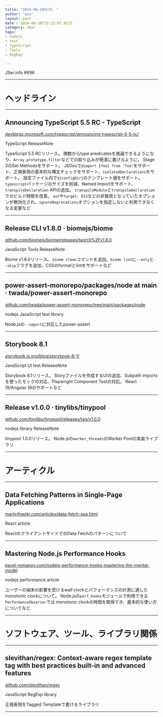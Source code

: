 ```yaml
---
title: "2024-06-10のJS: "
author: "azu"
layout: post
date : 2024-06-10T15:12:07.012Z
category: JSer
tags:
- nodejs
- test
- TypeScript
- Tools
- RegExp

---
```


JSer.info #696

----

<h1 class="site-genre">ヘッドライン</h1>

----

## Announcing TypeScript 5.5 RC - TypeScript
[devblogs.microsoft.com/typescript/announcing-typescript-5-5-rc/](https://devblogs.microsoft.com/typescript/announcing-typescript-5-5-rc/ "Announcing TypeScript 5.5 RC - TypeScript")
<p class="jser-tags jser-tag-icon"><span class="jser-tag">TypeScript</span> <span class="jser-tag">ReleaseNote</span></p>

TypeScript 5.5 RCリリース。
関数からtype predicatesを推論できるようになり、`Array.prototype.filter`などでの絞り込みが簡潔に書けるように。
Stage 3のSet Methodsをサポート。
JSDocで`@import {foo} from "foo"`をサポート、正規表現の基本的な構文チェックをサポート、`isolatedDeclarations`をサポート。
設定ファイル内で`${configDir}`のテンプレート値をサポート。
`typescript`パッケージのサイズを削減、Named Importをサポート、`transpileDeclaration` APIの追加。
`transpileModule`と`transpileDeclaration`でのビルド時間を改善。
`out`や`target: ES3`などの非推奨となっていたオプションが無効化され、`ignoreDeprecations`オプションを指定しないと利用できなくなる変更など


----

## Release CLI v1.8.0 · biomejs/biome
[github.com/biomejs/biome/releases/tag/cli%2Fv1.8.0](https://github.com/biomejs/biome/releases/tag/cli%2Fv1.8.0 "Release CLI v1.8.0 · biomejs/biome")
<p class="jser-tags jser-tag-icon"><span class="jser-tag">JavaScript</span> <span class="jser-tag">Tools</span> <span class="jser-tag">ReleaseNote</span></p>

Biome v1.8.0リリース。
`biome clean`コマンドを追加、`biome lint`に`--only`と`--skip`フラグを追加、CSSのformatとlintをサポートなど


----

## power-assert-monorepo/packages/node at main · twada/power-assert-monorepo
[github.com/twada/power-assert-monorepo/tree/main/packages/node](https://github.com/twada/power-assert-monorepo/tree/main/packages/node "power-assert-monorepo/packages/node at main · twada/power-assert-monorepo")
<p class="jser-tags jser-tag-icon"><span class="jser-tag">nodejs</span> <span class="jser-tag">JavaScript</span> <span class="jser-tag">test</span> <span class="jser-tag">library</span></p>

Node.jsの`--import`に対応したpower-assert


----

## Storybook 8.1
[storybook.js.org/blog/storybook-8-1/](https://storybook.js.org/blog/storybook-8-1/ "Storybook 8.1")
<p class="jser-tags jser-tag-icon"><span class="jser-tag">JavaScript</span> <span class="jser-tag">UI</span> <span class="jser-tag">test</span> <span class="jser-tag">ReleaseNote</span></p>

Storybook 8.1リリース。
Storyファイルを作成するUIの追加、Subpath importsを使ったモックの対応、Playwright Component Testの対応。
React 19/Angular 18のサポートなど


----

## Release v1.0.0 · tinylibs/tinypool
[github.com/tinylibs/tinypool/releases/tag/v1.0.0](https://github.com/tinylibs/tinypool/releases/tag/v1.0.0 "Release v1.0.0 · tinylibs/tinypool")
<p class="jser-tags jser-tag-icon"><span class="jser-tag">nodejs</span> <span class="jser-tag">library</span> <span class="jser-tag">ReleaseNote</span></p>

tinypool 1.0.0リリース。
Node.jsの`worker_threads`のWorker Poolの実装ライブラリ


----
<h1 class="site-genre">アーティクル</h1>

----

## Data Fetching Patterns in Single-Page Applications
[martinfowler.com/articles/data-fetch-spa.html](https://martinfowler.com/articles/data-fetch-spa.html "Data Fetching Patterns in Single-Page Applications")
<p class="jser-tags jser-tag-icon"><span class="jser-tag">React</span> <span class="jser-tag">article</span></p>

ReactのクライアントサイドでのData Fetchのパターンについて


----

## Mastering Node.js Performance Hooks
[pavel-romanov.com/nodejs-performance-hooks-mastering-the-mental-model](https://pavel-romanov.com/nodejs-performance-hooks-mastering-the-mental-model "Mastering Node.js Performance Hooks")
<p class="jser-tags jser-tag-icon"><span class="jser-tag">nodejs</span> <span class="jser-tag">performance</span> <span class="jser-tag">article</span></p>

ユーザーの端末の影響を受けるwall clockとパフォーマンスの計測に適したmonotonic clockについて。
Node.jsの`perf_hooks`モジュールで利用できる`PerformanceObserver`では monotonic clockの時間を取得でき、基本的な使い方についてなど


----
<h1 class="site-genre">ソフトウェア、ツール、ライブラリ関係</h1>

----

## slevithan/regex: Context-aware regex template tag with best practices built-in and advanced features
[github.com/slevithan/regex](https://github.com/slevithan/regex "slevithan/regex: Context-aware regex template tag with best practices built-in and advanced features")
<p class="jser-tags jser-tag-icon"><span class="jser-tag">JavaScript</span> <span class="jser-tag">RegExp</span> <span class="jser-tag">library</span></p>

正規表現をTagged Templateで書けるライブラリ


----
